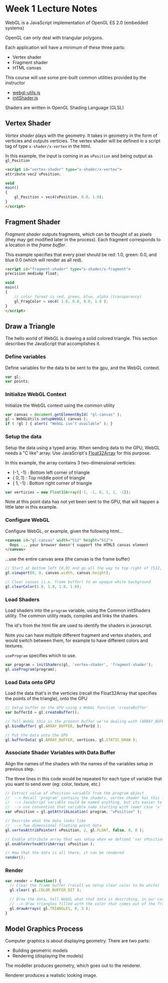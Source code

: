 # Week 1 Lecture Notes

WebGL is a JavaScript implementation of OpenGL ES 2.0 (embedded systems)

OpenGL can only deal with triangular polygons.

Each application will have a minimum of these three parts:

* Vertex shader
* Fragment shader
* HTML canvas

This course will use some pre-built common utilities provided by the instructor

* [webgl-utils.js](../Common/webgl-utils.js)
* [initShader.js](../Common/initShaders.js)

Shaders are written in OpenGL Shading Language (GLSL)

## Vertex Shader

_Vertex shader_ plays with the geometry. It takes in geometry in the form of verticies and outputs verticies.
The vertex shader will be defined in a script tag of type `x-shader/x-vertex` in the html.

In this example, the input is coming in as `vPosition` and being output as `gl_Position`

```html
<script id="vertex-shader" type="x-shader/x-vertex">
attribute vec2 vPosition;

void
main()
{
    gl_Position = vec4(vPosition, 0.0, 1.0);
}
</script>
```

## Fragment Shader

_Fragment shader_ outputs fragments, which can be thought of as pixels (they may get modified later in the process).
Each fragment corresponds to a location in the _frame buffer_.

This example specifies that every pixel should be red: 1.0, green: 0.0, and blue 0.0 (which will render as all red).

```html
<script id="fragment-shader" type="x-shader/x-fragment">
precision mediump float;

void
main()
{
    // color format is red, green, blue, alpha (transparency)
    gl_FragColor = vec4( 1.0, 0.0, 0.0, 1.0 );
}
</script>
```

## Draw a Triangle

The hello world of WebGL is drawing a solid colored triangle.
This section describes the JavaScript that accomplishes it.

### Define variables

Define variables for the data to be sent to the gpu, and the WebGL context.

```javascript
var gl;
var points;
```

### Initialize WebGL Context

Initialize the WebGL context using the common utility

```javascript
var canvas = document.getElementById( "gl-canvas" );
gl = WebGLUtils.setupWebGL( canvas );
if ( !gl ) { alert( "WebGL isn't available" ); }
```

### Setup the data

Setup the data using a typed array. When sending data to the GPU, WebGL needs a "C like" array.
Use JavaScript's [Float32Array](https://developer.mozilla.org/en-US/docs/Web/JavaScript/Reference/Global_Objects/Float32Array) for this purpose.

In this example, the array contains 3 two-dimensional verticies:
* {-1, -1} : Bottom left corner of triangle
* { 0,  1} : Top middle point of triangle
* { 1, -1} : Bottom right corner of triangle

```javascript
var verticies = new Float32Array([-1, -1, 0, 1, 1, -1]);
```

Note at this point data has not yet been sent to the GPU, that will happen a little later in this example.

### Configure WebGL

Configure WebGL, or example, given the following html...

```html
<canvas id="gl-canvas" width="512" height="512">
  Oops ... your browser doesn't support the HTML5 canvas element
</canvas>

```

...use the entire canvas area (the canvas is the frame buffer)

```javascript
// Start at bottom left {0,0} and go all the way to top right of {512, 512} which is the canvas width and height respectively.
gl.viewport(0, 0, canvas.width, canvas.height);

// Clear canvas (i.e. frame buffer) to an opaque white background
gl.clearColor(1.0, 1.0, 1.0, 1.0);
```

### Load Shaders

Load shaders into the `program` variable, using the Common initShaders utility.
The common utility reads, compiles and links the shaders.

The id's from the html file are used to identify the shaders in javascript.

Note you can have multiple different fragment and vertex shaders,
and would switch between them, for example to have different colors and textures.

`useProgram` specifies which to use.

```javascript
var program = initShaders(gl, 'vertex-shader', 'fragment-shader');
gl.useProgram(program);
```

### Load Data onto GPU

Load the data that's in the verticies (recall the Float32Array that specifies the points of the triangle), onto the GPU

```javascript
// Setup buffer on the GPU using a WebGL function 'createBuffer'
var bufferId = gl.createBuffer();

// Tell WebGL this is the present buffer we're dealing with (ARRAY_BUFFER means its just a simple array)
gl.bindBuffer( gl.ARRAY_BUFFER, bufferId );

// Put the data onto the GPU
gl.bufferData( gl.ARRAY_BUFFER, vertices, gl.STATIC_DRAW );
```

### Associate Shader Variables with Data Buffer

Align the names of the shaders with the names of the variables setup in previous step.

The three lines in this code would be repeated for each type of variable that you want to send over (eg: color, texture, etc.)

```javascript
// Extract value of vPosition variable from the program object
//  --> Recall 'program' contains the shaders, vertex shader has this line: gl_Position = vec4(vPosition, 0.0, 1.0);)
//  --> JavaScript variable could be named anything, but its easier to read the code if named the same as variable in vertex shader
//  --> use convention that variable name starting with lower case 'v' represents a vertex shader (and f for fragment shader)
var vPosition = gl.getAttribLocation( program, "vPosition" );

// Describe what the data looks like
//  --> Two dimensional floating point data
gl.vertexAttribPointer( vPosition, 2, gl.FLOAT, false, 0, 0 );

// Enable attribute array that was setup when we defined 'var vPosition = ...'
gl.enableVertexAttribArray( vPosition );

// Now that the data is all there, it can be rendered
render();
```

### Render

```javascript
var render = function() {
  // Clear the frame buffer (recall we setup clear color to be white)
  gl.clear( gl.COLOR_BUFFER_BIT );

  // Draw the data, tell WebGL what that data is describing, in our case, a single triangle because we only defined 3 verticies
  // --> draw triangles filled with the color that comes out of the fragment shader, starting with the first one (number 0), and there's 3 of them
  gl.drawArrays( gl.TRIANGLES, 0, 3 );
}
```

## Model Graphics Process

Computer graphics is about displaying geometry. There are two parts:
* Building geometric models
* Rendering (displaying the models)

The modeller produces geometry, which goes out to the renderer.

Renderer produces a realistic looking image.
